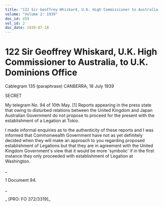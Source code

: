```yaml
---
title: "122 Sir Geoffrey Whiskard, U.K. High Commissioner to Australia, to U.K. Dominions Office"
volume: "Volume 2: 1939"
doc_id: 459
vol_id: 2
doc_date: 1939-07-18
---
```


# 122 Sir Geoffrey Whiskard, U.K. High Commissioner to Australia, to U.K. Dominions Office

Cablegram 135 (paraphrase) CANBERRA, 18 July 1939

SECRET

My telegram No. 94 of 10th May. [1] Reports appearing in the press state that owing to disturbed relations between the United Kingdom and Japan Australian Government do not propose to proceed for the present with the establishment of a Legation at Tokio.

I made informal enquiries as to the authenticity of these reports and I was informed that Commonwealth Government have not as yet definitely decided when they will make an approach to you regarding proposed establishment of Legations but that they are in agreement with the United Kingdom Government's view that it would be more 'symbolic' if in the first instance they only proceeded with establishment of Legation at Washington.

_

1 Document 84.

_

_ [PRO: FO 372/3319]_
